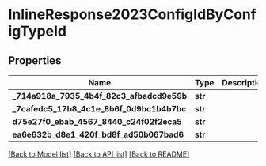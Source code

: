 # InlineResponse2023ConfigIdByConfigTypeId

## Properties
Name | Type | Description | Notes
------------ | ------------- | ------------- | -------------
**_714a918a_7935_4b4f_82c3_afbadcd9e59b** | **str** |  | [optional] 
**_7cafedc5_17b8_4c1e_8b6f_0d9bc1b4b7bc** | **str** |  | [optional] 
**d75e27f0_ebab_4567_8440_c24f02f2eca5** | **str** |  | [optional] 
**ea6e632b_d8e1_420f_bd8f_ad50b067bad6** | **str** |  | [optional] 

[[Back to Model list]](../README.md#documentation-for-models) [[Back to API list]](../README.md#documentation-for-api-endpoints) [[Back to README]](../README.md)


